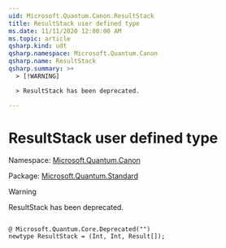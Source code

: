 ```yaml
---
uid: Microsoft.Quantum.Canon.ResultStack
title: ResultStack user defined type
ms.date: 11/11/2020 12:00:00 AM
ms.topic: article
qsharp.kind: udt
qsharp.namespace: Microsoft.Quantum.Canon
qsharp.name: ResultStack
qsharp.summary: >+
  > [!WARNING]

  > ResultStack has been deprecated.

---
```


# ResultStack user defined type

Namespace: [Microsoft.Quantum.Canon](xref:Microsoft.Quantum.Canon)

Package: [Microsoft.Quantum.Standard](https://nuget.org/packages/Microsoft.Quantum.Standard)


> [!WARNING]
> ResultStack has been deprecated.



```qsharp

@ Microsoft.Quantum.Core.Deprecated("")
newtype ResultStack = (Int, Int, Result[]);
```

